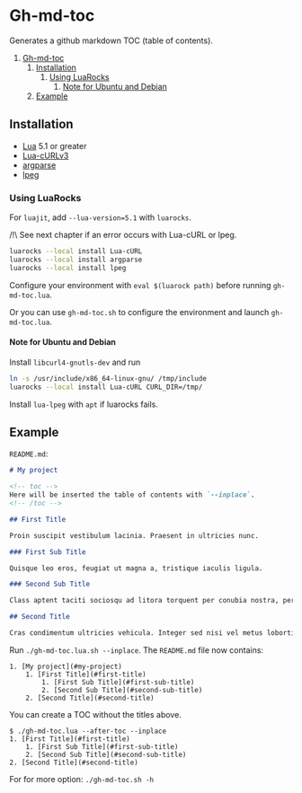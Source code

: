 # Gh-md-toc

Generates a github markdown TOC (table of contents).

<!-- toc -->
1. [Gh-md-toc](#gh-md-toc)
    1. [Installation](#installation)
        1. [Using LuaRocks](#using-luarocks)
            1. [Note for Ubuntu and Debian](#note-for-ubuntu-and-debian)
    2. [Example](#example)
<!-- /toc -->

## Installation

- [Lua](https://www.lua.org/) 5.1 or greater
- [Lua-cURLv3](https://github.com/Lua-cURL/Lua-cURLv3)
- [argparse](https://github.com/mpeterv/argparse)
- [lpeg](http://www.inf.puc-rio.br/~roberto/lpeg/)

### Using LuaRocks

For `luajit`, add `--lua-version=5.1` with `luarocks`.

/!\\ See next chapter if an error occurs with Lua-cURL or lpeg.

```bash
luarocks --local install Lua-cURL
luarocks --local install argparse
luarocks --local install lpeg
```

Configure your environment with `eval $(luarock path)` before running `gh-md-toc.lua`.

Or you can use `gh-md-toc.sh` to configure the environment and launch `gh-md-toc.lua`.

#### Note for Ubuntu and Debian

Install `libcurl4-gnutls-dev` and run

```bash
ln -s /usr/include/x86_64-linux-gnu/ /tmp/include
luarocks --local install Lua-cURL CURL_DIR=/tmp/
```

Install `lua-lpeg` with `apt` if luarocks fails.


## Example

`README.md`:

```md
# My project

<!-- toc -->
Here will be inserted the table of contents with `--inplace`.
<!-- /toc -->

## First Title

Proin suscipit vestibulum lacinia. Praesent in ultricies nunc.

### First Sub Title

Quisque leo eros, feugiat ut magna a, tristique iaculis ligula.

### Second Sub Title

Class aptent taciti sociosqu ad litora torquent per conubia nostra, per inceptos himenaeos.

## Second Title

Cras condimentum ultricies vehicula. Integer sed nisi vel metus lobortis scelerisque eu dapibus magna.
```

Run `./gh-md-toc.lua.sh --inplace`. The `README.md` file now contains:

```
1. [My project](#my-project)
    1. [First Title](#first-title)
        1. [First Sub Title](#first-sub-title)
        2. [Second Sub Title](#second-sub-title)
    2. [Second Title](#second-title)
```

You can create a TOC without the titles above.

```
$ ./gh-md-toc.lua --after-toc --inplace
1. [First Title](#first-title)
    1. [First Sub Title](#first-sub-title)
    2. [Second Sub Title](#second-sub-title)
2. [Second Title](#second-title)
```

For for more option: `./gh-md-toc.sh -h`
